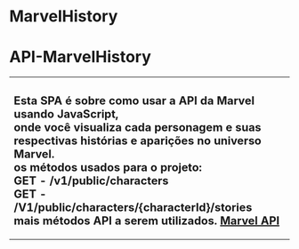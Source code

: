 # MarvelHistory

# API-MarvelHistory

<table>
    <tr>
        <td>
        <sub>
       	 	<h2>
			Esta SPA é sobre como usar a API da Marvel usando JavaScript, </br> 
			onde você visualiza cada personagem e suas respectivas histórias e aparições no universo Marvel.</br>   
                        os métodos usados para o projeto:</br>
			GET - /v1/public/characters </br>
			GET - /V1/public/characters/{characterId}/stories</br>
			mais métodos API a serem utilizados.
			<a href="https://developer.marvel.com/docs">Marvel API</a>
       	 	</h2>
         </sub>
        </td>
    </tr>
</table>


